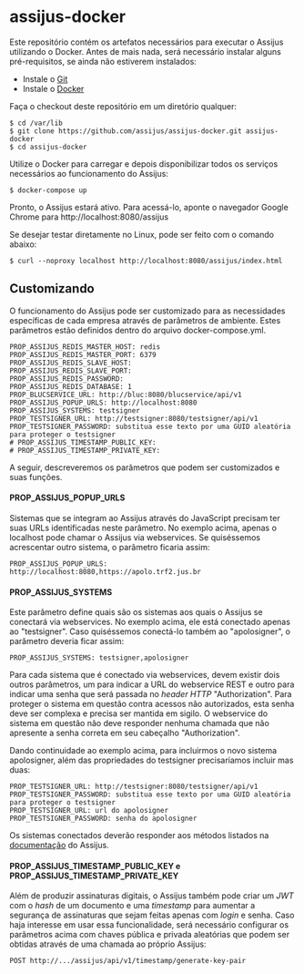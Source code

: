 # assijus-docker

Este repositório contém os artefatos necessários para executar o Assijus utilizando o Docker. 
Antes de mais nada, será necessário instalar alguns pré-requisitos, se ainda não estiverem instalados:

- Instale o [Git](https://gist.github.com/derhuerst/1b15ff4652a867391f03)
- Instale o [Docker](https://docs.docker.com/install/)

Faça o checkout deste repositório em um diretório qualquer:

```
$ cd /var/lib
$ git clone https://github.com/assijus/assijus-docker.git assijus-docker
$ cd assijus-docker
```

Utilize o Docker para carregar e depois disponibilizar todos os serviços necessários ao funcionamento do Assijus:

```
$ docker-compose up
```

Pronto, o Assijus estará ativo. Para acessá-lo, aponte o navegador Google Chrome para http://localhost:8080/assijus

Se desejar testar diretamente no Linux, pode ser feito com o comando abaixo:

```
$ curl --noproxy localhost http://localhost:8080/assijus/index.html
```

## Customizando

O funcionamento do Assijus pode ser customizado 
para as necessidades específicas de cada empresa através de parâmetros de ambiente.
Estes parâmetros estão definidos dentro do arquivo docker-compose.yml. 

```
PROP_ASSIJUS_REDIS_MASTER_HOST: redis
PROP_ASSIJUS_REDIS_MASTER_PORT: 6379
PROP_ASSIJUS_REDIS_SLAVE_HOST:
PROP_ASSIJUS_REDIS_SLAVE_PORT:
PROP_ASSIJUS_REDIS_PASSWORD:
PROP_ASSIJUS_REDIS_DATABASE: 1
PROP_BLUCSERVICE_URL: http://bluc:8080/blucservice/api/v1
PROP_ASSIJUS_POPUP_URLS: http://localhost:8080
PROP_ASSIJUS_SYSTEMS: testsigner
PROP_TESTSIGNER_URL: http://testsigner:8080/testsigner/api/v1
PROP_TESTSIGNER_PASSWORD: substitua esse texto por uma GUID aleatória para proteger o testsigner
# PROP_ASSIJUS_TIMESTAMP_PUBLIC_KEY:
# PROP_ASSIJUS_TIMESTAMP_PRIVATE_KEY:
```

A seguir, descreveremos os parâmetros que podem ser customizados e suas funções.

#### PROP_ASSIJUS_POPUP_URLS

Sistemas que se integram ao Assijus através do JavaScript precisam ter suas URLs identificadas neste parâmetro.
No exemplo acima, apenas o localhost pode chamar o Assijus via webservices. Se quiséssemos acrescentar outro sistema,
o parâmetro ficaria assim:

```
PROP_ASSIJUS_POPUP_URLS: http://localhost:8080,https://apolo.trf2.jus.br
```

#### PROP_ASSIJUS_SYSTEMS

Este parâmetro define quais são os sistemas aos quais o Assijus se conectará via webservices. 
No exemplo acima, ele está conectado apenas ao "testsigner". Caso quiséssemos conectá-lo também ao
"apolosigner", o parâmetro deveria ficar assim:

```
PROP_ASSIJUS_SYSTEMS: testsigner,apolosigner
```

Para cada sistema que é conectado via webservices, devem existir dois outros parâmetros, um para indicar a URL
do webservice REST e outro para indicar uma senha que será passada no _header HTTP_ "Authorization". 
Para proteger o sistema em questão contra acessos não autorizados, esta senha deve ser complexa e precisa 
ser mantida em sigilo. O webservice do sistema em questão não deve responder nenhuma chamada que não apresente
a senha correta em seu cabeçalho "Authorization".

Dando continuidade ao exemplo acima, para incluirmos o novo sistema apolosigner, além das propriedades 
do testsigner precisaríamos incluir mas duas:

```
PROP_TESTSIGNER_URL: http://testsigner:8080/testsigner/api/v1
PROP_TESTSIGNER_PASSWORD: substitua esse texto por uma GUID aleatória para proteger o testsigner
PROP_TESTSIGNER_URL: url do apolosigner
PROP_TESTSIGNER_PASSWORD: senha do apolosigner
```

Os sistemas conectados deverão responder aos métodos listados na [documentação](https://github.com/assijus/assijus#utilizando-webservices) do Assijus.

#### PROP_ASSIJUS_TIMESTAMP_PUBLIC_KEY e PROP_ASSIJUS_TIMESTAMP_PRIVATE_KEY

Além de produzir assinaturas digitais, o Assijus também pode criar um _JWT_ com o _hash_ de um documento 
e uma _timestamp_ para aumentar a segurança de assinaturas que sejam feitas apenas com _login_ e senha.
Caso haja interesse em usar essa funcionalidade, será necessário configurar os parâmetros acima com chaves
pública e privada aleatórias que podem ser obtidas através de uma chamada ao próprio Assijus:

```
POST http://.../assijus/api/v1/timestamp/generate-key-pair
```
